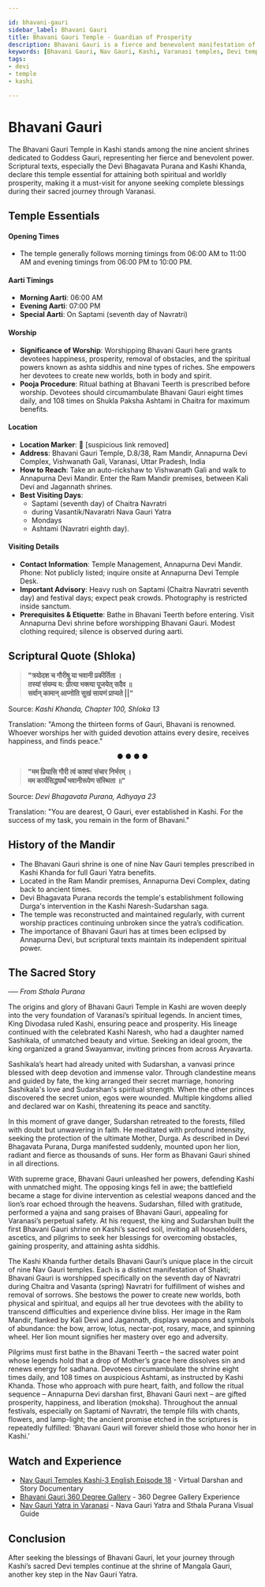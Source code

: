 ```yaml
---

id: bhavani-gauri
sidebar_label: Bhavani Gauri 
title: Bhavani Gauri Temple - Guardian of Prosperity
description: Bhavani Gauri is a fierce and benevolent manifestation of the Goddess, granting spiritual and worldly prosperity to all who seek her blessings in Kashi.
keywords: [Bhavani Gauri, Nav Gauri, Kashi, Varanasi temples, Devi temples]
tags:
- devi
- temple
- kashi

---
```


# Bhavani Gauri 

The Bhavani Gauri Temple in Kashi stands among the nine ancient shrines dedicated to Goddess Gauri, representing her fierce and benevolent power. Scriptural texts, especially the Devi Bhagavata Purana and Kashi Khanda, declare this temple essential for attaining both spiritual and worldly prosperity, making it a must-visit for anyone seeking complete blessings during their sacred journey through Varanasi.

## Temple Essentials

#### Opening Times

  * The temple generally follows morning timings from 06:00 AM to 11:00 AM and evening timings from 06:00 PM to 10:00 PM.

#### Aarti Timings

  * **Morning Aarti**: 06:00 AM
  * **Evening Aarti**: 07:00 PM
  * **Special Aarti**: On Saptami (seventh day of Navratri)

#### Worship

  * **Significance of Worship**: Worshipping Bhavani Gauri here grants devotees happiness, prosperity, removal of obstacles, and the spiritual powers known as ashta siddhis and nine types of riches. She empowers her devotees to create new worlds, both in body and spirit.
  * **Pooja Procedure**: Ritual bathing at Bhavani Teerth is prescribed before worship. Devotees should circumambulate Bhavani Gauri eight times daily, and 108 times on Shukla Paksha Ashtami in Chaitra for maximum benefits.

#### Location

  * **Location Marker**: 📍 [suspicious link removed]
  * **Address**: Bhavani Gauri Temple, D.8/38, Ram Mandir, Annapurna Devi Complex, Vishwanath Gali, Varanasi, Uttar Pradesh, India
  * **How to Reach**: Take an auto-rickshaw to Vishwanath Gali and walk to Annapurna Devi Mandir. Enter the Ram Mandir premises, between Kali Devi and Jagannath shrines.
  * **Best Visiting Days**: 
    -   Saptami (seventh day) of Chaitra Navratri
    -   during Vasantik/Navaratri Nava Gauri Yatra
    -   Mondays 
    -   Ashtami (Navratri eighth day).

#### Visiting Details

  * **Contact Information**: Temple Management, Annapurna Devi Mandir. Phone: Not publicly listed; inquire onsite at Annapurna Devi Temple Desk.
  * **Important Advisory**: Heavy rush on Saptami (Chaitra Navratri seventh day) and festival days; expect peak crowds. Photography is restricted inside sanctum.
  * **Prerequisites & Etiquette**: Bathe in Bhavani Teerth before entering. Visit Annapurna Devi shrine before worshipping Bhavani Gauri. Modest clothing required; silence is observed during aarti.

## Scriptural Quote (Shloka)

> **"त्रयोदश च गौरीषु या भवानी प्रकीर्तिता ।** <br/>
> **तस्यां संयम्य य: प्रीत्या भक्त्या पूजयेत् सदैव ॥** <br/>
> **सर्वान् कामान् आप्नोति सुखं सायणं प्राप्यते ||"**

Source: *Kashi Khanda, Chapter 100, Shloka 13*

Translation: "Among the thirteen forms of Gauri, Bhavani is renowned. Whoever worships her with guided devotion attains every desire, receives happiness, and finds peace."

<div align="center"> ● ● ● ● </div>

> **"मम प्रियासि गौरी त्वं काश्यां संचार निर्भरम् ।** <br/>
> **मम कार्यसिद्ध्यर्थं भवानीरूपेण संस्थिता ॥"**

Source: *Devi Bhagavata Purana, Adhyaya 23*

Translation: "You are dearest, O Gauri, ever established in Kashi. For the success of my task, you remain in the form of Bhavani."

## History of the Mandir

  * The Bhavani Gauri shrine is one of nine Nav Gauri temples prescribed in Kashi Khanda for full Gauri Yatra benefits.
  * Located in the Ram Mandir premises, Annapurna Devi Complex, dating back to ancient times.
  * Devi Bhagavata Purana records the temple's establishment following Durga's intervention in the Kashi Naresh-Sudarshan saga.
  * The temple was reconstructed and maintained regularly, with current worship practices continuing unbroken since the yatra’s codification.
  * The importance of Bhavani Gauri has at times been eclipsed by Annapurna Devi, but scriptural texts maintain its independent spiritual power.

## The Sacred Story

*── From Sthala Purana*

The origins and glory of Bhavani Gauri Temple in Kashi are woven deeply into the very foundation of Varanasi’s spiritual legends. In ancient times, King Divodasa ruled Kashi, ensuring peace and prosperity. His lineage continued with the celebrated Kashi Naresh, who had a daughter named Sashikala, of unmatched beauty and virtue. Seeking an ideal groom, the king organized a grand Swayamvar, inviting princes from across Aryavarta.

Sashikala’s heart had already united with Sudarshan, a vanvasi prince blessed with deep devotion and immense valor. Through clandestine means and guided by fate, the king arranged their secret marriage, honoring Sashikala's love and Sudarshan's spiritual strength. When the other princes discovered the secret union, egos were wounded. Multiple kingdoms allied and declared war on Kashi, threatening its peace and sanctity.

In this moment of grave danger, Sudarshan retreated to the forests, filled with doubt but unwavering in faith. He meditated with profound intensity, seeking the protection of the ultimate Mother, Durga. As described in Devi Bhagavata Purana, Durga manifested suddenly, mounted upon her lion, radiant and fierce as thousands of suns. Her form as Bhavani Gauri shined in all directions.

With supreme grace, Bhavani Gauri unleashed her powers, defending Kashi with unmatched might. The opposing kings fell in awe; the battlefield became a stage for divine intervention as celestial weapons danced and the lion’s roar echoed through the heavens. Sudarshan, filled with gratitude, performed a yajna and sang praises of Bhavani Gauri, appealing for Varanasi’s perpetual safety. At his request, the king and Sudarshan built the first Bhavani Gauri shrine on Kashi’s sacred soil, inviting all householders, ascetics, and pilgrims to seek her blessings for overcoming obstacles, gaining prosperity, and attaining ashta siddhis.

The Kashi Khanda further details Bhavani Gauri’s unique place in the circuit of nine Nav Gauri temples. Each is a distinct manifestation of Shakti; Bhavani Gauri is worshipped specifically on the seventh day of Navratri during Chaitra and Vasanta (spring) Navratri for fulfillment of wishes and removal of sorrows. She bestows the power to create new worlds, both physical and spiritual, and equips all her true devotees with the ability to transcend difficulties and experience divine bliss. Her image in the Ram Mandir, flanked by Kali Devi and Jagannath, displays weapons and symbols of abundance: the bow, arrow, lotus, nectar-pot, rosary, mace, and spinning wheel. Her lion mount signifies her mastery over ego and adversity.

Pilgrims must first bathe in the Bhavani Teerth – the sacred water point whose legends hold that a drop of Mother’s grace here dissolves sin and renews energy for sadhana. Devotees circumambulate the shrine eight times daily, and 108 times on auspicious Ashtami, as instructed by Kashi Khanda. Those who approach with pure heart, faith, and follow the ritual sequence – Annapurna Devi darshan first, Bhavani Gauri next – are gifted prosperity, happiness, and liberation (moksha). Throughout the annual festivals, especially on Saptami of Navratri, the temple fills with chants, flowers, and lamp-light; the ancient promise etched in the scriptures is repeatedly fulfilled: ‘Bhavani Gauri will forever shield those who honor her in Kashi.’

## Watch and Experience

  * [Nav Gauri Temples Kashi-3 English Episode 18](https://www.youtube.com/watch?v=3vw_Rptu-BE) - Virtual Darshan and Story Documentary
  * [Bhavani Gauri 360 Degree Gallery](http://pawanpath.up.gov.in/bhavani-gauri-360-degree-gallery/) - 360 Degree Gallery Experience
  * [Nav Gauri Yatra in Varanasi](https://inditales.com/navaratri-nava-gauri-yatra-varanasi/) - Nava Gauri Yatra and Sthala Purana Visual Guide

## Conclusion

After seeking the blessings of Bhavani Gauri, let your journey through Kashi’s sacred Devi temples continue at the shrine of Mangala Gauri, another key step in the Nav Gauri Yatra.